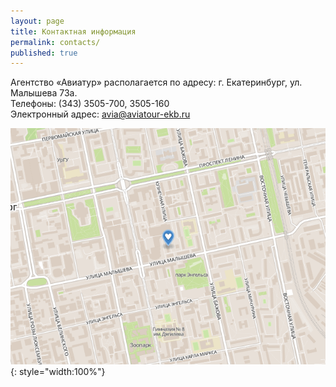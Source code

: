 ```yaml
---
layout: page
title: Контактная информация
permalink: contacts/
published: true
---
```


Агентство «Авиатур» располагается по адресу: г. Екатеринбург, ул. Малышева 73а.  
Телефоны: (343) 3505-700, 3505-160  
Электронный адрес: [avia@aviatour-ekb.ru](mailto:avia@aviatour-ekb.ru)

![Екатеринбург, ул. Малышева 73а](/images/map.png){: style="width:100%"}

<!-- http://api.tiles.mapbox.com/v4/stepankuzmin.jcop6odn/pin-m-heart+48C(60.624262,56.837253)/60.624262,56.837253,15/500x300.png?access_token=pk.eyJ1Ijoic3RlcGFua3V6bWluIiwiYSI6Ik1ieW5udm8ifQ.25EOEC2-N92NCWT0Ci9w-Q -->